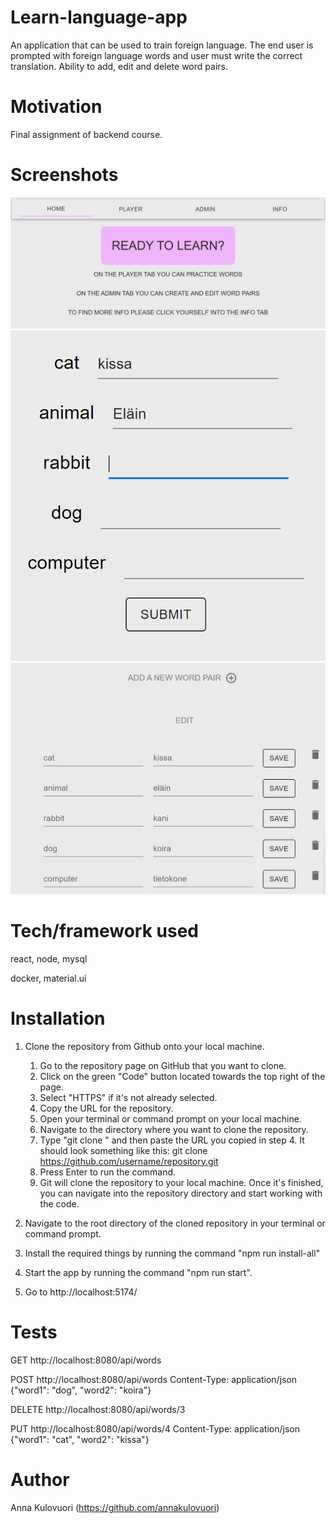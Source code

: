 
# Learn-language-app
An application that can be used to train foreign language. The end user is prompted with foreign language words and user must write the correct translation.
Ability to add, edit and delete word pairs.

# Motivation
Final assignment of backend course.

# Screenshots
![Homepage](images/homepage.png)
![Player view](images/playerview.png)
![Admin view](images/adminview.png)

# Tech/framework used
react, node, mysql

docker, material.ui

# Installation
1. Clone the repository from Github onto your local machine.
    1. Go to the repository page on GitHub that you want to clone.
    2. Click on the green "Code" button located towards the top right of the page.
    3. Select "HTTPS" if it's not already selected.
    4. Copy the URL for the repository.
    5. Open your terminal or command prompt on your local machine.
    6. Navigate to the directory where you want to clone the repository.
    7. Type "git clone " and then paste the URL you copied in step 4. It should look something like this: 
    git clone https://github.com/username/repository.git
    8. Press Enter to run the command.
    9. Git will clone the repository to your local machine. Once it's finished, you can navigate into the repository directory and start working with the code.

2. Navigate to the root directory of the cloned repository in your terminal or command prompt.

3. Install the required things by running the command "npm run install-all"

4. Start the app by running the command "npm run start".

5. Go to http://localhost:5174/

# Tests
GET http://localhost:8080/api/words

POST http://localhost:8080/api/words
Content-Type: application/json
{"word1": "dog", "word2": "koira"}

DELETE http://localhost:8080/api/words/3

PUT http://localhost:8080/api/words/4
Content-Type: application/json
{"word1": "cat", "word2": "kissa"}

# Author
Anna Kulovuori (https://github.com/annakulovuori)
